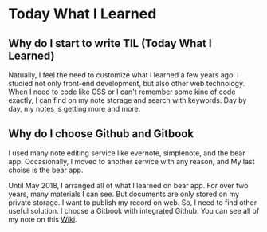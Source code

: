 # Today What I Learned

## Why do I start to write TIL \(Today What I Learned\)

Natually, I feel the need to customize what I learned a few years ago. I studied not only front-end development, but also other web technology. When I need to code like CSS or I can't remember some kine of code exactly, I can find on my note storage and search with keywords. Day by day, my notes is getting more and more.

## Why do I choose Github and Gitbook

I used many note editing service like evernote, simplenote, and the bear app. Occasionally, I moved to another service with any reason, and My last choise is the bear app.

Until May 2018, I arranged all of what I learned on bear app. For over two years, many materials I can see. But documents are only stored on my private storage. I want to publish my record on web. So, I need to find other useful solution. I choose a Gitbook with integrated Github. You can see all of my note on this [Wiki](https://docs.junojunho.com/til).

